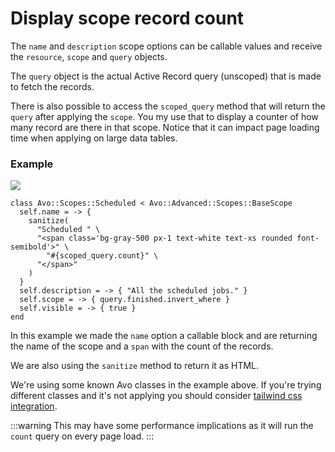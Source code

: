# Display scope record count

The `name` and `description` scope options can be callable values and receive the `resource`, `scope` and `query` objects.

The `query` object is the actual Active Record query (unscoped) that is made to fetch the records.

There is also possible to access the `scoped_query` method that will return the `query` after applying the `scope`.
You my use that to display a counter of how many record are there in that scope. Notice that it can impact page loading time when applying on large data tables.

### Example

![](/assets/img/recipes/display-scope-record-count/scopes.png)

```ruby{2-9}
class Avo::Scopes::Scheduled < Avo::Advanced::Scopes::BaseScope
  self.name = -> {
    sanitize(
      "Scheduled " \
      "<span class='bg-gray-500 px-1 text-white text-xs rounded font-semibold'>" \
        "#{scoped_query.count}" \
      "</span>"
    )
  }
  self.description = -> { "All the scheduled jobs." }
  self.scope = -> { query.finished.invert_where }
  self.visible = -> { true }
end
```

In this example we made the `name` option a callable block and are returning the name of the scope and a `span` with the count of the records.

We are also using the `sanitize` method to return it as HTML.

We're using some known Avo classes in the example above. If you're trying different classes and it's not applying you should consider [tailwind css integration](../tailwindcss-integration).

:::warning
This may have some performance implications as it will run the `count` query on every page load.
:::
